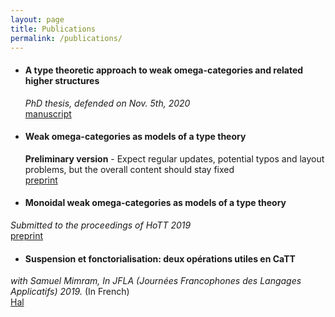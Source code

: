 ```yaml
---
layout: page
title: Publications
permalink: /publications/
--- 
```


- #### A type theoretic approach to weak omega-categories and related higher structures
  *PhD thesis, defended on Nov. 5th, 2020*  
  [manuscript](these.pdf)

- #### Weak omega-categories as models of a type theory
  **Preliminary version** - Expect regular updates, potential typos and layout problems, but the overall content should stay fixed  
  [preprint](models.pdf)

-  #### Monoidal weak omega-categories as models of a type theory
  *Submitted to the proceedings of HoTT 2019*  
  [preprint](monoidal.pdf)

-  #### Suspension et fonctorialisation: deux opérations utiles en CaTT 
  *with Samuel Mimram, In JFLA (Journées Francophones des Langages Applicatifs) 2019.* (In French)  
  [Hal](https://hal.inria.fr/hal-01985195/)
